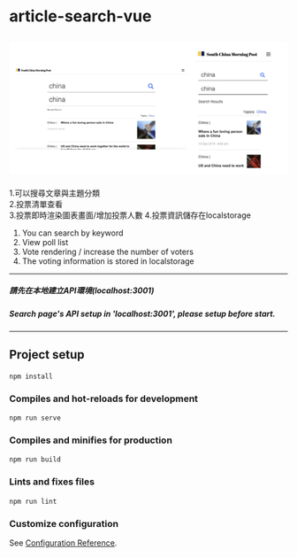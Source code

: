 # article-search-vue
![Alt text](view1.jpeg)
---
1.可以搜尋文章與主題分類  
2.投票清單查看  
3.投票即時渲染圖表畫面/增加投票人數
4.投票資訊儲存在localstorage 

1. You can search by keyword
2. View poll list
3. Vote rendering / increase the number of voters
4. The voting information is stored in localstorage  
---
##### *請先在本地建立API環境(localhost:3001)*  
##### *Search page's API setup in 'localhost:3001', please setup before start.*
---
## Project setup
```
npm install
```

### Compiles and hot-reloads for development
```
npm run serve
```

### Compiles and minifies for production
```
npm run build
```

### Lints and fixes files
```
npm run lint
```

### Customize configuration
See [Configuration Reference](https://cli.vuejs.org/config/).
